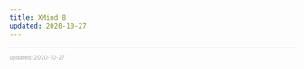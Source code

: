 ```yaml
---
title: XMind 8
updated: 2020-10-27
---
```


---

<sup><sub><font color="#a6a6a6">updated: 2020-10-27</font></sub></sup>
